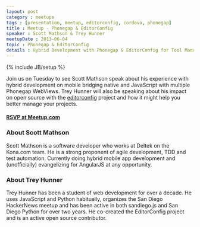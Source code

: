 ```yaml
---
layout: post
category : meetups
tags : [presentation, meetup, editorconfig, cordova, phonegap]
title : Meetup - Phonegap & EditorConfig
speaker : Scott Mathson & Trey Hunner
meetupDate : 2013-06-04
topic : Phonegap & EditorConfig
details : Hybrid Development with Phonegap & EditorConfig for Tool Management
---
```

{% include JB/setup %}

Join us on Tuesday to see Scott Mathson speak about his experience with hybrid development on mobile bridging
native and JavaScript with multiple Phonegap WebViews. Trey Hunner will also be speaking about his impact on open source
with the [editorconfig](http://editorconfig.org/) project and how it might help you better manage your projects.

#### [RSVP at Meetup.com](http://www.meetup.com/sandiegojs/events/115584502/)

### About Scott Mathson

Scott Mathson is a software developer who works at Deltek on the Kona.com team. He is a strong proponent
of agile development, TDD and test automation. Currently doing hybrid mobile app development and
(unofficially) evangelizing for AngularJS at any opportunity.

### About Trey Hunner

Trey Hunner has been a student of web development for over a decade.  He uses JavaScript and Python habitually, organizes
the San Diego HackerNews meetup and has been active in both sandiego.js and San Diego Python for over two years. He co-created
the EditorConfig project and is an active open source contributor.